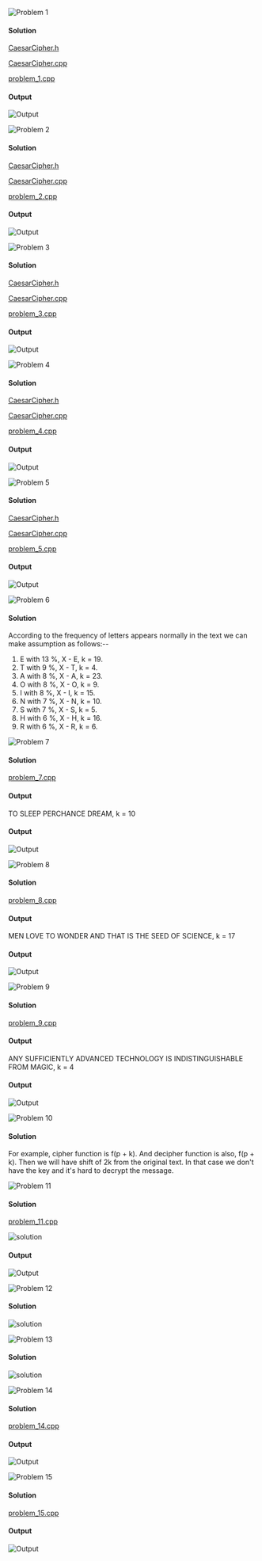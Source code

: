 ![Problem 1](https://github.com/cpp-rakesh/DiscreteMathematicsAndItsApplications/blob/master/Chapter_4_Number_Theory_And_Cryptography/4.6_Cryptography/Exercises/repo/problem_1.jpg)

#### Solution

[CaesarCipher.h](https://github.com/cpp-rakesh/DiscreteMathematicsAndItsApplications/blob/master/Chapter_4_Number_Theory_And_Cryptography/4.6_Cryptography/Exercises/repo/CaesarCipher.h)

[CaesarCipher.cpp](https://github.com/cpp-rakesh/DiscreteMathematicsAndItsApplications/blob/master/Chapter_4_Number_Theory_And_Cryptography/4.6_Cryptography/Exercises/repo/CaesarCipher.cpp)

[problem_1.cpp](https://github.com/cpp-rakesh/DiscreteMathematicsAndItsApplications/blob/master/Chapter_4_Number_Theory_And_Cryptography/4.6_Cryptography/Exercises/repo/problem_1.cpp)

#### Output
![Output](https://github.com/cpp-rakesh/DiscreteMathematicsAndItsApplications/blob/master/Chapter_4_Number_Theory_And_Cryptography/4.6_Cryptography/Exercises/repo/output_1.jpg)


![Problem 2](https://github.com/cpp-rakesh/DiscreteMathematicsAndItsApplications/blob/master/Chapter_4_Number_Theory_And_Cryptography/4.6_Cryptography/Exercises/repo/problem_2.jpg)

#### Solution

[CaesarCipher.h](https://github.com/cpp-rakesh/DiscreteMathematicsAndItsApplications/blob/master/Chapter_4_Number_Theory_And_Cryptography/4.6_Cryptography/Exercises/repo/CaesarCipher.h)

[CaesarCipher.cpp](https://github.com/cpp-rakesh/DiscreteMathematicsAndItsApplications/blob/master/Chapter_4_Number_Theory_And_Cryptography/4.6_Cryptography/Exercises/repo/CaesarCipher.cpp)

[problem_2.cpp](https://github.com/cpp-rakesh/DiscreteMathematicsAndItsApplications/blob/master/Chapter_4_Number_Theory_And_Cryptography/4.6_Cryptography/Exercises/repo/problem_2.cpp)

#### Output
![Output](https://github.com/cpp-rakesh/DiscreteMathematicsAndItsApplications/blob/master/Chapter_4_Number_Theory_And_Cryptography/4.6_Cryptography/Exercises/repo/output_2.jpg)


![Problem 3](https://github.com/cpp-rakesh/DiscreteMathematicsAndItsApplications/blob/master/Chapter_4_Number_Theory_And_Cryptography/4.6_Cryptography/Exercises/repo/problem_3.jpg)

#### Solution

[CaesarCipher.h](https://github.com/cpp-rakesh/DiscreteMathematicsAndItsApplications/blob/master/Chapter_4_Number_Theory_And_Cryptography/4.6_Cryptography/Exercises/repo/CaesarCipher.h)

[CaesarCipher.cpp](https://github.com/cpp-rakesh/DiscreteMathematicsAndItsApplications/blob/master/Chapter_4_Number_Theory_And_Cryptography/4.6_Cryptography/Exercises/repo/CaesarCipher.cpp)

[problem_3.cpp](https://github.com/cpp-rakesh/DiscreteMathematicsAndItsApplications/blob/master/Chapter_4_Number_Theory_And_Cryptography/4.6_Cryptography/Exercises/repo/problem_3.cpp)

#### Output
![Output](https://github.com/cpp-rakesh/DiscreteMathematicsAndItsApplications/blob/master/Chapter_4_Number_Theory_And_Cryptography/4.6_Cryptography/Exercises/repo/output_3.jpg)



![Problem 4](https://github.com/cpp-rakesh/DiscreteMathematicsAndItsApplications/blob/master/Chapter_4_Number_Theory_And_Cryptography/4.6_Cryptography/Exercises/repo/problem_4.jpg)

#### Solution

[CaesarCipher.h](https://github.com/cpp-rakesh/DiscreteMathematicsAndItsApplications/blob/master/Chapter_4_Number_Theory_And_Cryptography/4.6_Cryptography/Exercises/repo/CaesarCipher.h)

[CaesarCipher.cpp](https://github.com/cpp-rakesh/DiscreteMathematicsAndItsApplications/blob/master/Chapter_4_Number_Theory_And_Cryptography/4.6_Cryptography/Exercises/repo/CaesarCipher.cpp)

[problem_4.cpp](https://github.com/cpp-rakesh/DiscreteMathematicsAndItsApplications/blob/master/Chapter_4_Number_Theory_And_Cryptography/4.6_Cryptography/Exercises/repo/problem_4.cpp)

#### Output
![Output](https://github.com/cpp-rakesh/DiscreteMathematicsAndItsApplications/blob/master/Chapter_4_Number_Theory_And_Cryptography/4.6_Cryptography/Exercises/repo/output_4.jpg)


![Problem 5](https://github.com/cpp-rakesh/DiscreteMathematicsAndItsApplications/blob/master/Chapter_4_Number_Theory_And_Cryptography/4.6_Cryptography/Exercises/repo/problem_5.jpg)

#### Solution

[CaesarCipher.h](https://github.com/cpp-rakesh/DiscreteMathematicsAndItsApplications/blob/master/Chapter_4_Number_Theory_And_Cryptography/4.6_Cryptography/Exercises/repo/CaesarCipher.h)

[CaesarCipher.cpp](https://github.com/cpp-rakesh/DiscreteMathematicsAndItsApplications/blob/master/Chapter_4_Number_Theory_And_Cryptography/4.6_Cryptography/Exercises/repo/CaesarCipher.cpp)

[problem_5.cpp](https://github.com/cpp-rakesh/DiscreteMathematicsAndItsApplications/blob/master/Chapter_4_Number_Theory_And_Cryptography/4.6_Cryptography/Exercises/repo/problem_5.cpp)

#### Output
![Output](https://github.com/cpp-rakesh/DiscreteMathematicsAndItsApplications/blob/master/Chapter_4_Number_Theory_And_Cryptography/4.6_Cryptography/Exercises/repo/output_5.jpg)


![Problem 6](https://github.com/cpp-rakesh/DiscreteMathematicsAndItsApplications/blob/master/Chapter_4_Number_Theory_And_Cryptography/4.6_Cryptography/Exercises/repo/problem_6.jpg)

#### Solution
According to the frequency of letters appears normally in the text we can make assumption as follows:--
1. E with 13 %, X - E, k = 19.
2. T with  9 %, X - T, k =  4.
3. A with  8 %, X - A, k = 23.
4. O with  8 %, X - O, k =  9.
5. I with  8 %, X - I, k = 15.
6. N with  7 %, X - N, k = 10.
7. S with  7 %, X - S, k =  5.
8. H with  6 %, X - H, k = 16.
9. R with  6 %, X - R, k =  6.


![Problem 7](https://github.com/cpp-rakesh/DiscreteMathematicsAndItsApplications/blob/master/Chapter_4_Number_Theory_And_Cryptography/4.6_Cryptography/Exercises/repo/problem_7.jpg)

#### Solution
[problem_7.cpp](https://github.com/cpp-rakesh/DiscreteMathematicsAndItsApplications/blob/master/Chapter_4_Number_Theory_And_Cryptography/4.6_Cryptography/Exercises/repo/problem_7.cpp)

#### Output
TO SLEEP PERCHANCE DREAM, k = 10

#### Output
![Output](https://github.com/cpp-rakesh/DiscreteMathematicsAndItsApplications/blob/master/Chapter_4_Number_Theory_And_Cryptography/4.6_Cryptography/Exercises/repo/output_7.jpg)


![Problem 8](https://github.com/cpp-rakesh/DiscreteMathematicsAndItsApplications/blob/master/Chapter_4_Number_Theory_And_Cryptography/4.6_Cryptography/Exercises/repo/problem_8.jpg)

#### Solution
[problem_8.cpp](https://github.com/cpp-rakesh/DiscreteMathematicsAndItsApplications/blob/master/Chapter_4_Number_Theory_And_Cryptography/4.6_Cryptography/Exercises/repo/problem_8.cpp)

#### Output
MEN LOVE TO WONDER AND THAT IS THE SEED OF SCIENCE, k = 17

#### Output
![Output](https://github.com/cpp-rakesh/DiscreteMathematicsAndItsApplications/blob/master/Chapter_4_Number_Theory_And_Cryptography/4.6_Cryptography/Exercises/repo/output_8.jpg)


![Problem 9](https://github.com/cpp-rakesh/DiscreteMathematicsAndItsApplications/blob/master/Chapter_4_Number_Theory_And_Cryptography/4.6_Cryptography/Exercises/repo/problem_9.jpg)

#### Solution
[problem_9.cpp](https://github.com/cpp-rakesh/DiscreteMathematicsAndItsApplications/blob/master/Chapter_4_Number_Theory_And_Cryptography/4.6_Cryptography/Exercises/repo/problem_9.cpp)

#### Output
ANY SUFFICIENTLY ADVANCED TECHNOLOGY IS INDISTINGUISHABLE FROM MAGIC, k = 4

#### Output
![Output](https://github.com/cpp-rakesh/DiscreteMathematicsAndItsApplications/blob/master/Chapter_4_Number_Theory_And_Cryptography/4.6_Cryptography/Exercises/repo/output_9.jpg)


![Problem 10](https://github.com/cpp-rakesh/DiscreteMathematicsAndItsApplications/blob/master/Chapter_4_Number_Theory_And_Cryptography/4.6_Cryptography/Exercises/repo/problem_10.jpg)

#### Solution
For example, cipher function is f(p + k).
And decipher function is also,  f(p + k).
Then we will have shift of 2k from the original text. In that case we don't have the key and it's hard to decrypt the message.


![Problem 11](https://github.com/cpp-rakesh/DiscreteMathematicsAndItsApplications/blob/master/Chapter_4_Number_Theory_And_Cryptography/4.6_Cryptography/Exercises/repo/problem_11.jpg)

#### Solution
[problem_11.cpp](https://github.com/cpp-rakesh/DiscreteMathematicsAndItsApplications/blob/master/Chapter_4_Number_Theory_And_Cryptography/4.6_Cryptography/Exercises/repo/problem_11.cpp)

![solution](https://github.com/cpp-rakesh/DiscreteMathematicsAndItsApplications/blob/master/Chapter_4_Number_Theory_And_Cryptography/4.6_Cryptography/Exercises/repo/solution_11.jpg)


#### Output
![Output](https://github.com/cpp-rakesh/DiscreteMathematicsAndItsApplications/blob/master/Chapter_4_Number_Theory_And_Cryptography/4.6_Cryptography/Exercises/repo/output_11.jpg)


![Problem 12](https://github.com/cpp-rakesh/DiscreteMathematicsAndItsApplications/blob/master/Chapter_4_Number_Theory_And_Cryptography/4.6_Cryptography/Exercises/repo/problem_12.jpg)

#### Solution
![solution](https://github.com/cpp-rakesh/DiscreteMathematicsAndItsApplications/blob/master/Chapter_4_Number_Theory_And_Cryptography/4.6_Cryptography/Exercises/repo/solution_12.jpg)


![Problem 13](https://github.com/cpp-rakesh/DiscreteMathematicsAndItsApplications/blob/master/Chapter_4_Number_Theory_And_Cryptography/4.6_Cryptography/Exercises/repo/problem_13.jpg)

#### Solution
![solution](https://github.com/cpp-rakesh/DiscreteMathematicsAndItsApplications/blob/master/Chapter_4_Number_Theory_And_Cryptography/4.6_Cryptography/Exercises/repo/solution_13.jpg)


![Problem 14](https://github.com/cpp-rakesh/DiscreteMathematicsAndItsApplications/blob/master/Chapter_4_Number_Theory_And_Cryptography/4.6_Cryptography/Exercises/repo/problem_14.jpg)

#### Solution
[problem_14.cpp](https://github.com/cpp-rakesh/DiscreteMathematicsAndItsApplications/blob/master/Chapter_4_Number_Theory_And_Cryptography/4.6_Cryptography/Exercises/repo/problem_14.cpp)

#### Output
![Output](https://github.com/cpp-rakesh/DiscreteMathematicsAndItsApplications/blob/master/Chapter_4_Number_Theory_And_Cryptography/4.6_Cryptography/Exercises/repo/output_14.jpg)


![Problem 15](https://github.com/cpp-rakesh/DiscreteMathematicsAndItsApplications/blob/master/Chapter_4_Number_Theory_And_Cryptography/4.6_Cryptography/Exercises/repo/problem_15.jpg)

#### Solution
[problem_15.cpp](https://github.com/cpp-rakesh/DiscreteMathematicsAndItsApplications/blob/master/Chapter_4_Number_Theory_And_Cryptography/4.6_Cryptography/Exercises/repo/problem_15.cpp)

#### Output
![Output](https://github.com/cpp-rakesh/DiscreteMathematicsAndItsApplications/blob/master/Chapter_4_Number_Theory_And_Cryptography/4.6_Cryptography/Exercises/repo/output_15.jpg)


